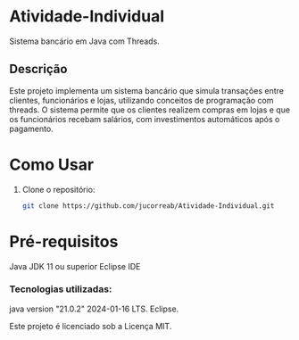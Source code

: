 # Atividade-Individual
Sistema bancário em Java com Threads.

## Descrição
Este projeto implementa um sistema bancário que simula transações entre clientes, funcionários e lojas, utilizando conceitos de programação com threads. O sistema permite que os clientes realizem compras em lojas e que os funcionários recebam salários, com investimentos automáticos após o pagamento.

# Como Usar
1. Clone o repositório:
   ```bash
   git clone https://github.com/jucorreab/Atividade-Individual.git

# Pré-requisitos
Java JDK 11 ou superior
Eclipse IDE

### Tecnologias utilizadas:
java version "21.0.2" 2024-01-16 LTS.
Eclipse.

Este projeto é licenciado sob a Licença MIT.




